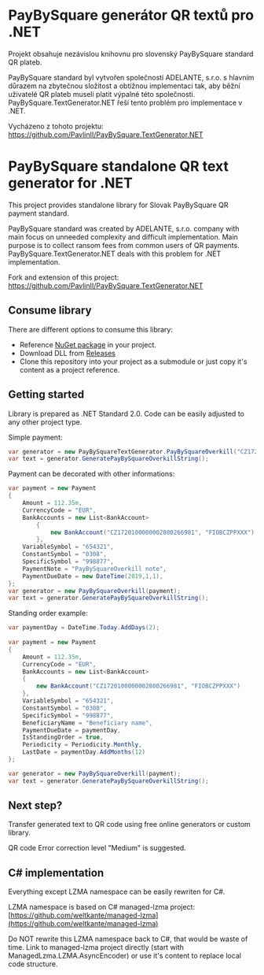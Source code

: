﻿# PayBySquare generátor QR textů pro .NET

Projekt obsahuje nezávislou knihovnu pro slovenský PayBySquare standard QR plateb.

PayBySquare standard byl vytvořen společností ADELANTE, s.r.o. s hlavním důrazem na zbytečnou složitost a obtížnou implementaci tak, aby běžní uživatelé QR plateb museli platit výpalné této společnosti. PayBySquare.TextGenerator.NET řeší tento problém pro implementace v .NET.

Vycházeno z tohoto projektu: https://github.com/PavlinII/PayBySquare.TextGenerator.NET

# PayBySquare standalone QR text generator for .NET

This project provides standalone library for Slovak PayBySquare QR payment standard.

PayBySquare standard was created by ADELANTE, s.r.o. company with main focus on unneeded complexity and difficult implementation. Main purpose is to collect ransom fees from common users of QR payments. PayBySquare.TextGenerator.NET deals with this problem for .NET implementation.

Fork and extension of this project: https://github.com/PavlinII/PayBySquare.TextGenerator.NET

## Consume library

There are different options to consume this library:

* Reference [NuGet package](https://www.nuget.org/packages/PayBySquare.TextGenerator.NET/1.0.0) in your project.
* Download DLL from [Releases](https://github.com/PavlinII/PayBySquare.TextGenerator.NET/releases)
* Clone this repository into your project as a submodule or just copy it's content as a project reference.

## Getting started

Library is prepared as .NET Standard 2.0. Code can be easily adjusted to any other project type.

Simple payment:
```cs
var generator = new PayBySquareTextGenerator.PayBySquareOverkill("CZ1720100000002800266981", 1235.80m, "EUR", "654321", "PayBySquareOverkill");
var text = generator.GeneratePayBySquareOverkillString();
```

Payment can be decorated with other informations:
```cs
var payment = new Payment
{
	Amount = 112.35m,
	CurrencyCode = "EUR",
	BankAccounts = new List<BankAccount>
		{
			new BankAccount("CZ1720100000002800266981", "FIOBCZPPXXX")
		},
	VariableSymbol = "654321",
	ConstantSymbol = "0308",
	SpecificSymbol = "998877",
	PaymentNote = "PayBySquareOverkill note",
	PaymentDueDate = new DateTime(2019,1,1),
};
var generator = new PayBySquareOverkill(payment);
var text = generator.GeneratePayBySquareOverkillString();
```
Standing order example:
```cs
var paymentDay = DateTime.Today.AddDays(2);
	
var payment = new Payment
{
	Amount = 112.35m,
	CurrencyCode = "EUR",
	BankAccounts = new List<BankAccount>
	{
		new BankAccount("CZ1720100000002800266981", "FIOBCZPPXXX")
	},
	VariableSymbol = "654321",
	ConstantSymbol = "0308",
	SpecificSymbol = "998877",
	BeneficiaryName = "Beneficiary name",
	PaymentDueDate = paymentDay,
	IsStandingOrder = true,
	Periodicity = Periodicity.Monthly,
	LastDate = paymentDay.AddMonths(12)
};

var generator = new PayBySquareOverkill(payment);
var text = generator.GeneratePayBySquareOverkillString();
```

## Next step?

Transfer generated text to QR code using free online generators or custom library.

QR code Error correction level "Medium" is suggested.

## C# implementation

Everything except LZMA namespace can be easily rewriten for C#.

LZMA namespace is based on C# managed-lzma project: [https://github.com/weltkante/managed-lzma](https://github.com/weltkante/managed-lzma)

Do NOT rewrite this LZMA namespace back to C#, that would be waste of time. Link to managed-lzma project directly (start with ManagedLzma.LZMA.AsyncEncoder) or use it's content to replace local code structure.

